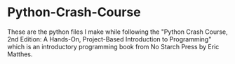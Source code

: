 # Python-Crash-Course
These are the python files I make while following the "Python Crash Course, 2nd Edition: A Hands-On, Project-Based Introduction to Programming" which is an introductory programming book from No Starch Press by Eric Matthes.
